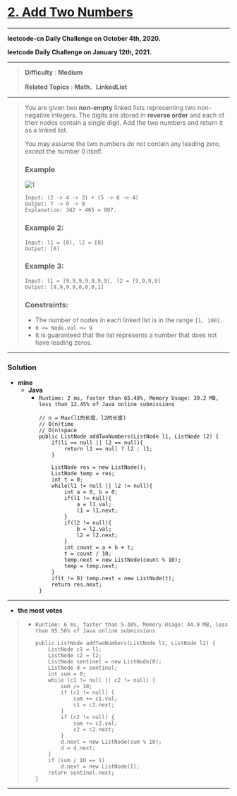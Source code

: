 # [2. Add Two Numbers](https://leetcode.com/problems/add-two-numbers/description/)
---

**leetcode-cn Daily Challenge on October 4th, 2020.**

**leetcode Daily Challenge on January 12th, 2021.**

---

> **Difficulty** : **Medium**
>
> **Related Topics** : **Math**、**LinkedList**

---
> You are given two **non-empty** linked lists representing two non-negative integers.
> The digits are stored in **reverse order** and each of their nodes contain a single digit. Add the two numbers and return it as a linked list.
>
> You may assume the two numbers do not contain any leading zero, except the number 0 itself.
>
> ### Example
> ![1](https://assets.leetcode.com/uploads/2020/10/02/addtwonumber1.jpg)
> ```
> Input: (2 -> 4 -> 3) + (5 -> 6 -> 4)
> Output: 7 -> 0 -> 8
> Explanation: 342 + 465 = 807.
> ```
> 
> ### Example 2:
> ```
> Input: l1 = [0], l2 = [0]
> Output: [0]
> ```
> 
> ### Example 3:
> ```
> Input: l1 = [9,9,9,9,9,9,9], l2 = [9,9,9,9]
> Output: [8,9,9,9,0,0,0,1]
> ```
> 
> ### Constraints:
> * The number of nodes in each linked list is in the range `[1, 100]`.
> * `0 <= Node.val <= 9`
> * It is guaranteed that the list represents a number that does not have leading zeros.

---

### Solution
* **mine**
  * **Java**
    * `Runtime: 2 ms, faster than 65.48%, Memory Usage: 39.2 MB, less than 12.45% of Java online submissions`
      ```
      // n = Max(l1的长度，l2的长度)
      // O(n)time
      // O(n)space
      public ListNode addTwoNumbers(ListNode l1, ListNode l2) {
          if(l1 == null || l2 == null){
              return l1 == null ? l2 : l1;
          }

          ListNode res = new ListNode();
          ListNode temp = res;
          int t = 0;
          while(l1 != null || l2 != null){
              int a = 0, b = 0;
              if(l1 != null){
                  a = l1.val;
                  l1 = l1.next;
              }
              if(l2 != null){
                  b = l2.val;
                  l2 = l2.next;
              }
              int count = a + b + t;
              t = count / 10;
              temp.next = new ListNode(count % 10);
              temp = temp.next;
          }
          if(t != 0) temp.next = new ListNode(t);
          return res.next;
      }
      ```

---

* **the most votes**
>  * `Runtime: 6 ms, faster than 5.38%, Memory Usage: 44.9 MB, less than 85.58% of Java online submissions`
>    ```
>    public ListNode addTwoNumbers(ListNode l1, ListNode l2) {
>        ListNode c1 = l1;
>        ListNode c2 = l2;
>        ListNode sentinel = new ListNode(0);
>        ListNode d = sentinel;
>        int sum = 0;
>        while (c1 != null || c2 != null) {
>            sum /= 10;
>            if (c1 != null) {
>                sum += c1.val;
>                c1 = c1.next;
>            }
>            if (c2 != null) {
>                sum += c2.val;
>                c2 = c2.next;
>            }
>            d.next = new ListNode(sum % 10);
>            d = d.next;
>        }
>        if (sum / 10 == 1)
>            d.next = new ListNode(1);
>        return sentinel.next;
>    }
>    ```

---
